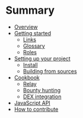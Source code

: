 # Summary

* [Overview](README.md)
* [Getting started](getting_started/README.md)
  * [Links](getting_started/links.md)
  * [Glossary](getting_started/glossary.md)
  * [Roles](getting_started/roles.md)
* [Setting up your project](setting_up_your_project/README.md)  
  * [Install](setting_up_your_project/install.md)
  * [Building from sources](setting_up_your_project/building.md)
* [Cookbook](cookbook/README.md)
  * [Relay]()
  * [Bounty hunting]()
  * [DEX integration]()
* [JavaScript API](js_api/README.md)
* [How to contribute]()
